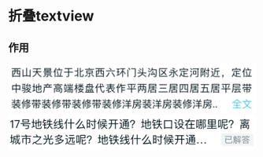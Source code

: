 # 折叠textview
## 作用
  ![](https://github.com/tianyulu90/JLTextView/blob/master/JLTextView/src/assets/1.png)
  ![](https://github.com/tianyulu90/JLTextView/blob/master/JLTextView/src/assets/2.png)
